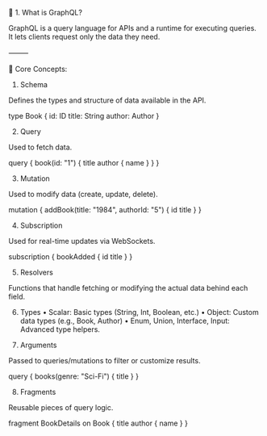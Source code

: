
📌 1. What is GraphQL?

GraphQL is a query language for APIs and a runtime for executing queries. It lets clients request only the data they need.

⸻

🔑 Core Concepts:

1. Schema

Defines the types and structure of data available in the API.

type Book {
  id: ID
  title: String
  author: Author
}

2. Query

Used to fetch data.

query {
  book(id: "1") {
    title
    author {
      name
    }
  }
}

3. Mutation

Used to modify data (create, update, delete).

mutation {
  addBook(title: "1984", authorId: "5") {
    id
    title
  }
}

4. Subscription

Used for real-time updates via WebSockets.

subscription {
  bookAdded {
    id
    title
  }
}

5. Resolvers

Functions that handle fetching or modifying the actual data behind each field.

6. Types
	•	Scalar: Basic types (String, Int, Boolean, etc.)
	•	Object: Custom data types (e.g., Book, Author)
	•	Enum, Union, Interface, Input: Advanced type helpers.

7. Arguments

Passed to queries/mutations to filter or customize results.

query {
  books(genre: "Sci-Fi") {
    title
  }
}

8. Fragments

Reusable pieces of query logic.

fragment BookDetails on Book {
  title
  author {
    name
  }
}

